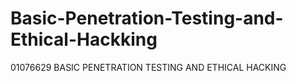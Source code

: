 # Basic-Penetration-Testing-and-Ethical-Hackking
01076629 BASIC PENETRATION TESTING AND ETHICAL HACKING
